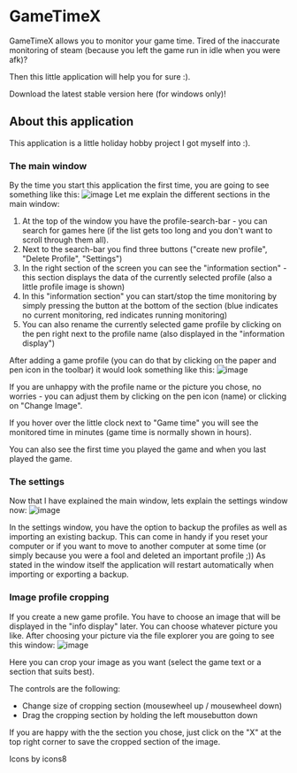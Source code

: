 # GameTimeX
GameTimeX allows you to monitor your game time. 
Tired of the inaccurate monitoring of steam (because you left the game run in idle when you were afk)?

Then this little application will help you for sure :).

Download the latest stable version here (for windows only)!

## About this application
This application is a little holiday hobby project I got myself into :).

### The main window
By the time you start this application the first time, you are going to see something like this:
![image](https://github.com/user-attachments/assets/9ce55836-10f6-46f4-8492-6eabbfd6c728)
Let me explain the different sections in the main window:

1. At the top of the window you have the profile-search-bar - you can search for games here (if the list gets too long and you don't want to scroll through them all).
2. Next to the search-bar you find three buttons ("create new profile", "Delete Profile", "Settings")
3. In the right section of the screen you can see the "information section" - this section displays the data of the currently selected profile (also a little profile image is shown)
4. In this "information section" you can start/stop the time monitoring by simply pressing the button at the bottom of the section (blue indicates no current monitoring, red indicates running monitoring)
5. You can also rename the currently selected game profile by clicking on the pen right next to the profile name (also displayed in the "information display")

After adding a game profile (you can do that by clicking on the paper and pen icon in the toolbar) it would look something like this:
![image](https://github.com/user-attachments/assets/79a62035-b65b-4a81-b258-8f9432c2ef1c)

If you are unhappy with the profile name or the picture you chose, no worries - you can adjust them by clicking on the pen icon (name) or clicking on "Change Image".

If you hover over the little clock next to "Game time" you will see the monitored time in minutes (game time is normally shown in hours).

You can also see the first time you played the game and when you last played the game.

### The settings
Now that I have explained the main window, lets explain the settings window now:
![image](https://github.com/user-attachments/assets/aca22cc1-ad9c-4592-aa98-2348aa2483ca)

In the settings window, you have the option to backup the profiles as well as importing an existing backup.
This can come in handy if you reset your computer or if you want to move to another computer at some time (or simply because you were a fool and deleted an important profile ;))
As stated in the window itself the application will restart automatically when importing or exporting a backup.

### Image profile cropping
If you create a new game profile. You have to choose an image that will be displayed in the "info display" later.
You can choose whatever picture you like. After choosing your picture via the file explorer you are going to see this window:
![image](https://github.com/user-attachments/assets/396e4d83-66af-454f-bf59-b03509f3d5ff)

Here you can crop your image as you want (select the game text or a section that suits best).

The controls are the following:
- Change size of cropping section (mousewheel up / mousewheel down)
- Drag the cropping section by holding the left mousebutton down

If you are happy with the the section you chose, just click on the "X" at the top right corner to save the cropped section of the image.

Icons by icons8
